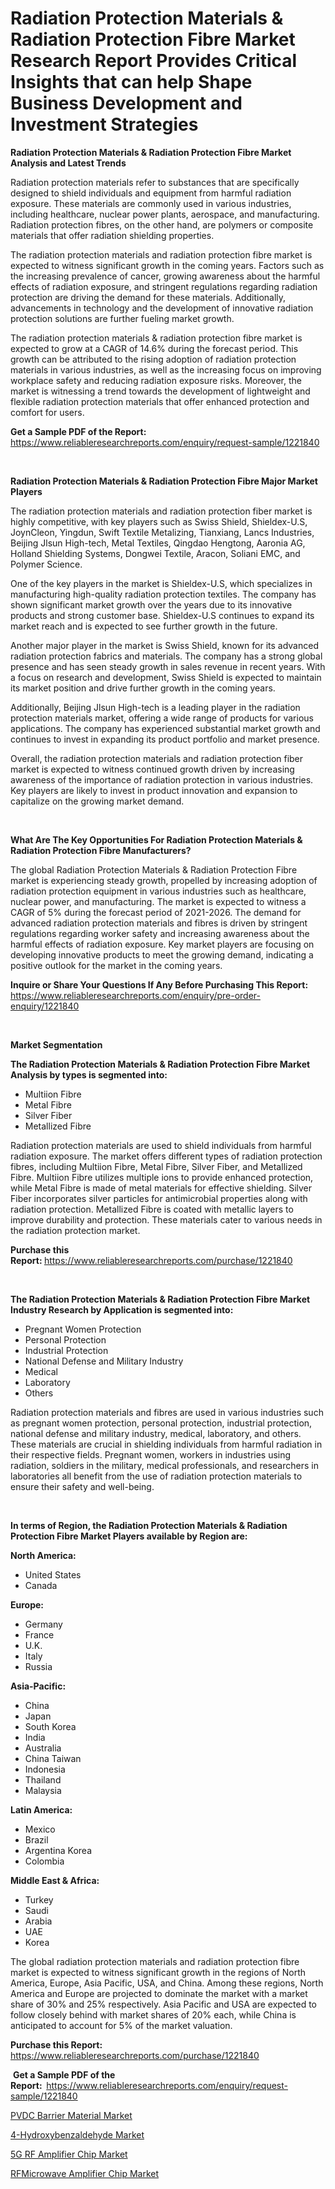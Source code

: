 <p><h1>Radiation Protection Materials & Radiation Protection Fibre Market Research Report Provides Critical Insights that can help Shape Business Development and Investment Strategies</h1></p><p><strong>Radiation Protection Materials & Radiation Protection Fibre Market Analysis and Latest Trends</strong></p>
<p><p>Radiation protection materials refer to substances that are specifically designed to shield individuals and equipment from harmful radiation exposure. These materials are commonly used in various industries, including healthcare, nuclear power plants, aerospace, and manufacturing. Radiation protection fibres, on the other hand, are polymers or composite materials that offer radiation shielding properties.</p><p>The radiation protection materials and radiation protection fibre market is expected to witness significant growth in the coming years. Factors such as the increasing prevalence of cancer, growing awareness about the harmful effects of radiation exposure, and stringent regulations regarding radiation protection are driving the demand for these materials. Additionally, advancements in technology and the development of innovative radiation protection solutions are further fueling market growth.</p><p>The radiation protection materials & radiation protection fibre market is expected to grow at a CAGR of 14.6% during the forecast period. This growth can be attributed to the rising adoption of radiation protection materials in various industries, as well as the increasing focus on improving workplace safety and reducing radiation exposure risks. Moreover, the market is witnessing a trend towards the development of lightweight and flexible radiation protection materials that offer enhanced protection and comfort for users.</p></p>
<p><strong>Get a Sample PDF of the Report:&nbsp;</strong> <a href="https://www.reliableresearchreports.com/enquiry/request-sample/1221840">https://www.reliableresearchreports.com/enquiry/request-sample/1221840</a></p>
<p>&nbsp;</p>
<p><strong>Radiation Protection Materials & Radiation Protection Fibre Major Market Players</strong></p>
<p><p>The radiation protection materials and radiation protection fiber market is highly competitive, with key players such as Swiss Shield, Shieldex-U.S, JoynCleon, Yingdun, Swift Textile Metalizing, Tianxiang, Lancs Industries, Beijing Jlsun High-tech, Metal Textiles, Qingdao Hengtong, Aaronia AG, Holland Shielding Systems, Dongwei Textile, Aracon, Soliani EMC, and Polymer Science.</p><p>One of the key players in the market is Shieldex-U.S, which specializes in manufacturing high-quality radiation protection textiles. The company has shown significant market growth over the years due to its innovative products and strong customer base. Shieldex-U.S continues to expand its market reach and is expected to see further growth in the future.</p><p>Another major player in the market is Swiss Shield, known for its advanced radiation protection fabrics and materials. The company has a strong global presence and has seen steady growth in sales revenue in recent years. With a focus on research and development, Swiss Shield is expected to maintain its market position and drive further growth in the coming years.</p><p>Additionally, Beijing Jlsun High-tech is a leading player in the radiation protection materials market, offering a wide range of products for various applications. The company has experienced substantial market growth and continues to invest in expanding its product portfolio and market presence.</p><p>Overall, the radiation protection materials and radiation protection fiber market is expected to witness continued growth driven by increasing awareness of the importance of radiation protection in various industries. Key players are likely to invest in product innovation and expansion to capitalize on the growing market demand.</p></p>
<p>&nbsp;</p>
<p><strong>What Are The Key Opportunities For Radiation Protection Materials & Radiation Protection Fibre Manufacturers?</strong></p>
<p><p>The global Radiation Protection Materials & Radiation Protection Fibre market is experiencing steady growth, propelled by increasing adoption of radiation protection equipment in various industries such as healthcare, nuclear power, and manufacturing. The market is expected to witness a CAGR of 5% during the forecast period of 2021-2026. The demand for advanced radiation protection materials and fibres is driven by stringent regulations regarding worker safety and increasing awareness about the harmful effects of radiation exposure. Key market players are focusing on developing innovative products to meet the growing demand, indicating a positive outlook for the market in the coming years.</p></p>
<p><strong>Inquire or Share Your Questions If Any Before Purchasing This Report:</strong> <a href="https://www.reliableresearchreports.com/enquiry/pre-order-enquiry/1221840">https://www.reliableresearchreports.com/enquiry/pre-order-enquiry/1221840</a></p>
<p>&nbsp;</p>
<p><strong>Market Segmentation</strong></p>
<p><strong>The Radiation Protection Materials & Radiation Protection Fibre Market Analysis by types is segmented into:</strong></p>
<p><ul><li>Multiion Fibre</li><li>Metal Fibre</li><li>Silver Fiber</li><li>Metallized Fibre</li></ul></p>
<p><p>Radiation protection materials are used to shield individuals from harmful radiation exposure. The market offers different types of radiation protection fibres, including Multiion Fibre, Metal Fibre, Silver Fiber, and Metallized Fibre. Multiion Fibre utilizes multiple ions to provide enhanced protection, while Metal Fibre is made of metal materials for effective shielding. Silver Fiber incorporates silver particles for antimicrobial properties along with radiation protection. Metallized Fibre is coated with metallic layers to improve durability and protection. These materials cater to various needs in the radiation protection market.</p></p>
<p><strong>Purchase this Report:&nbsp;</strong><a href="https://www.reliableresearchreports.com/purchase/1221840">https://www.reliableresearchreports.com/purchase/1221840</a></p>
<p>&nbsp;</p>
<p><strong>The Radiation Protection Materials & Radiation Protection Fibre Market Industry Research by Application is segmented into:</strong></p>
<p><ul><li>Pregnant Women Protection</li><li>Personal Protection</li><li>Industrial Protection</li><li>National Defense and Military Industry</li><li>Medical</li><li>Laboratory</li><li>Others</li></ul></p>
<p><p>Radiation protection materials and fibres are used in various industries such as pregnant women protection, personal protection, industrial protection, national defense and military industry, medical, laboratory, and others. These materials are crucial in shielding individuals from harmful radiation in their respective fields. Pregnant women, workers in industries using radiation, soldiers in the military, medical professionals, and researchers in laboratories all benefit from the use of radiation protection materials to ensure their safety and well-being.</p></p>
<p>&nbsp;</p>
<p><strong>In terms of Region, the Radiation Protection Materials & Radiation Protection Fibre Market Players available by Region are:</strong></p>
<p>
    <p> <strong> North America: </strong>
        <ul>
            <li>United States</li>
            <li>Canada</li>
        </ul>
        </p> 
    <p> <strong> Europe: </strong>
        <ul>
            <li>Germany</li>
            <li>France</li>
            <li>U.K.</li>
            <li>Italy</li>
            <li>Russia</li>
        </ul>
        </p> 
    <p> <strong> Asia-Pacific: </strong>
        <ul>
            <li>China</li>
            <li>Japan</li>
            <li>South Korea</li>
            <li>India</li>
            <li>Australia</li>
            <li>China Taiwan</li>
            <li>Indonesia</li>
            <li>Thailand</li>
            <li>Malaysia</li>
        </ul>
        </p> 
    <p> <strong> Latin America: </strong>
        <ul>
            <li>Mexico</li>
            <li>Brazil</li>
            <li>Argentina Korea</li>
            <li>Colombia</li>
        </ul>
        </p> 
    <p> <strong> Middle East & Africa: </strong>
        <ul>
            <li>Turkey</li>
            <li>Saudi</li>
            <li>Arabia</li>
            <li>UAE</li>
            <li>Korea</li>
        </ul>
    </p>
    </p>
<p><p>The global radiation protection materials and radiation protection fibre market is expected to witness significant growth in the regions of North America, Europe, Asia Pacific, USA, and China. Among these regions, North America and Europe are projected to dominate the market with a market share of 30% and 25% respectively. Asia Pacific and USA are expected to follow closely behind with market shares of 20% each, while China is anticipated to account for 5% of the market valuation.</p></p>
<p><strong>Purchase this Report: </strong><a href="https://www.reliableresearchreports.com/purchase/1221840">https://www.reliableresearchreports.com/purchase/1221840</a></p>
<p>&nbsp;<strong>Get a Sample PDF of the Report:&nbsp;&nbsp;</strong><a href="https://www.reliableresearchreports.com/enquiry/request-sample/1221840">https://www.reliableresearchreports.com/enquiry/request-sample/1221840</a></p>
<p><strong></strong></p>
<p><p><a href="https://github.com/changoleonlaverguenzanoexiste/Market-Research-Report-List-2/blob/main/pvdc-barrier-material-market.md">PVDC Barrier Material Market</a></p><p><a href="https://github.com/dimitrishawkinswaynenp91rgz/Market-Research-Report-List-1/blob/main/4-hydroxybenzaldehyde-market.md">4-Hydroxybenzaldehyde Market</a></p><p><a href="https://issuu.com/reportprime-2/docs/5g-rf-amplifier-chip-market-size-2030.pptx">5G RF Amplifier Chip Market</a></p><p><a href="https://issuu.com/reportprime-2/docs/rfmicrowave-amplifier-chip-market-size-2030.pptx">RFMicrowave Amplifier Chip Market</a></p></p>